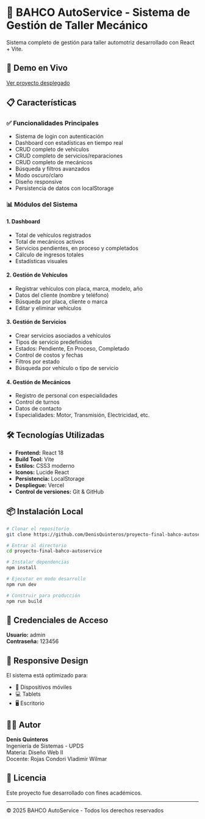 # 🔧 BAHCO AutoService - Sistema de Gestión de Taller Mecánico

Sistema completo de gestión para taller automotriz desarrollado con React + Vite.

## 🚀 Demo en Vivo

[Ver proyecto desplegado](https://proyecto-final-bahco-autoservice.vercel.app)

## 📋 Características

### ✅ Funcionalidades Principales

- Sistema de login con autenticación
- Dashboard con estadísticas en tiempo real
- CRUD completo de vehículos
- CRUD completo de servicios/reparaciones
- CRUD completo de mecánicos
- Búsqueda y filtros avanzados
- Modo oscuro/claro
- Diseño responsive
- Persistencia de datos con localStorage

### 📊 Módulos del Sistema

#### 1. Dashboard

- Total de vehículos registrados
- Total de mecánicos activos
- Servicios pendientes, en proceso y completados
- Cálculo de ingresos totales
- Estadísticas visuales

#### 2. Gestión de Vehículos

- Registrar vehículos con placa, marca, modelo, año
- Datos del cliente (nombre y teléfono)
- Búsqueda por placa, cliente o marca
- Editar y eliminar vehículos

#### 3. Gestión de Servicios

- Crear servicios asociados a vehículos
- Tipos de servicio predefinidos
- Estados: Pendiente, En Proceso, Completado
- Control de costos y fechas
- Filtros por estado
- Búsqueda por vehículo o tipo de servicio

#### 4. Gestión de Mecánicos

- Registro de personal con especialidades
- Control de turnos
- Datos de contacto
- Especialidades: Motor, Transmisión, Electricidad, etc.

## 🛠️ Tecnologías Utilizadas

- **Frontend:** React 18
- **Build Tool:** Vite
- **Estilos:** CSS3 moderno
- **Iconos:** Lucide React
- **Persistencia:** LocalStorage
- **Despliegue:** Vercel
- **Control de versiones:** Git & GitHub

## 📦 Instalación Local

```bash
# Clonar el repositorio
git clone https://github.com/DenisQuinteros/proyecto-final-bahco-autoservice.git

# Entrar al directorio
cd proyecto-final-bahco-autoservice

# Instalar dependencias
npm install

# Ejecutar en modo desarrollo
npm run dev

# Construir para producción
npm run build
```

## 🔐 Credenciales de Acceso

**Usuario:** admin  
**Contraseña:** 123456

## 📱 Responsive Design

El sistema está optimizado para:

- 📱 Dispositivos móviles
- 💻 Tablets
- 🖥️ Escritorio

## 👨‍💻 Autor

**Denis Quinteros**  
Ingeniería de Sistemas - UPDS  
Materia: Diseño Web II  
Docente: Rojas Condori Vladimir Wilmar

## 📄 Licencia

Este proyecto fue desarrollado con fines académicos.

---

© 2025 BAHCO AutoService - Todos los derechos reservados
